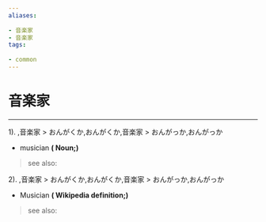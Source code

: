 ```yaml
---
aliases:
    
- 音楽家
- 音楽家
tags:
    
- common
---
```


# 音楽家
---
1).
,音楽家 > おんがくか,おんがくか,音楽家 > おんがっか,おんがっか

- musician
**( Noun;)**
> see also: 
            
2).
,音楽家 > おんがくか,おんがくか,音楽家 > おんがっか,おんがっか

- Musician
**( Wikipedia definition;)**
> see also: 
            